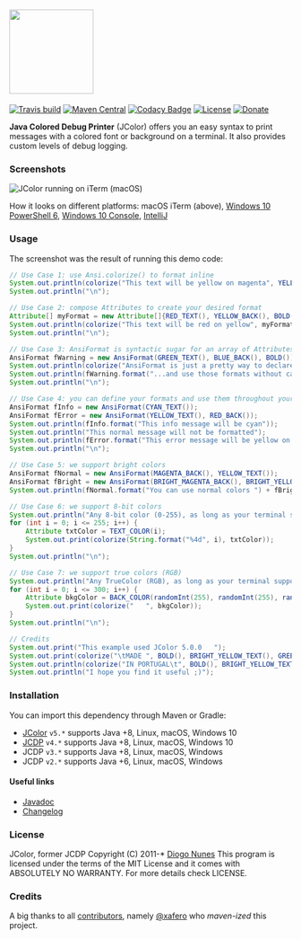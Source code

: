 # <img src="https://raw.githubusercontent.com/dialex/JColor/master/.github/img/JColor-logo.png" width="150">

[![Travis build](https://img.shields.io/travis/dialex/JCDP)](https://travis-ci.org/dialex/JCDP) [![Maven Central](https://img.shields.io/maven-central/v/com.diogonunes/JColor)](https://mvnrepository.com/artifact/com.diogonunes/JColor) [![Codacy Badge](https://app.codacy.com/project/badge/Grade/faaed58a577d4c3099cf8d6d4d572fb8)](https://www.codacy.com/manual/dialex-nunes/JColor?utm_source=github.com&utm_medium=referral&utm_content=dialex/JColor&utm_campaign=Badge_Grade) [![License](https://img.shields.io/github/license/dialex/JColor.svg)](https://github.com/dialex/JColor/blob/master/LICENSE) [![Donate](https://img.shields.io/badge/donate-%E2%99%A5%20-E91E63.svg)](https://www.paypal.me/dialexnunes/)

**Java Colored Debug Printer** (JColor) offers you an easy syntax to print messages with a colored font or background on a terminal. It also provides custom levels of debug logging.

### Screenshots

![JColor running on iTerm (macOS)](https://raw.githubusercontent.com/dialex/JColor/master/.github/img/example-mac-iterm-fancy.png)

How it looks on different platforms: macOS iTerm (above), [Windows 10 PowerShell 6](https://raw.githubusercontent.com/dialex/JColor/master/.github/img/example-win-ps6.png), [Windows 10 Console](https://raw.githubusercontent.com/dialex/JColor/master/.github/img/example-win-console.png), [IntelliJ](https://raw.githubusercontent.com/dialex/JColor/master/.github/img/example-IntelliJ.png)

### Usage

The screenshot was the result of running this demo code:

```java
// Use Case 1: use Ansi.colorize() to format inline
System.out.println(colorize("This text will be yellow on magenta", YELLOW_TEXT(), MAGENTA_BACK()));
System.out.println("\n");

// Use Case 2: compose Attributes to create your desired format
Attribute[] myFormat = new Attribute[]{RED_TEXT(), YELLOW_BACK(), BOLD()};
System.out.println(colorize("This text will be red on yellow", myFormat));
System.out.println("\n");

// Use Case 3: AnsiFormat is syntactic sugar for an array of Attributes
AnsiFormat fWarning = new AnsiFormat(GREEN_TEXT(), BLUE_BACK(), BOLD());
System.out.println(colorize("AnsiFormat is just a pretty way to declare formats", fWarning));
System.out.println(fWarning.format("...and use those formats without calling colorize() directly"));
System.out.println("\n");

// Use Case 4: you can define your formats and use them throughout your code
AnsiFormat fInfo = new AnsiFormat(CYAN_TEXT());
AnsiFormat fError = new AnsiFormat(YELLOW_TEXT(), RED_BACK());
System.out.println(fInfo.format("This info message will be cyan"));
System.out.println("This normal message will not be formatted");
System.out.println(fError.format("This error message will be yellow on red"));
System.out.println("\n");

// Use Case 5: we support bright colors
AnsiFormat fNormal = new AnsiFormat(MAGENTA_BACK(), YELLOW_TEXT());
AnsiFormat fBright = new AnsiFormat(BRIGHT_MAGENTA_BACK(), BRIGHT_YELLOW_TEXT());
System.out.println(fNormal.format("You can use normal colors ") + fBright.format(" and bright colors too"));

// Use Case 6: we support 8-bit colors
System.out.println("Any 8-bit color (0-255), as long as your terminal supports it:");
for (int i = 0; i <= 255; i++) {
    Attribute txtColor = TEXT_COLOR(i);
    System.out.print(colorize(String.format("%4d", i), txtColor));
}
System.out.println("\n");

// Use Case 7: we support true colors (RGB)
System.out.println("Any TrueColor (RGB), as long as your terminal supports it:");
for (int i = 0; i <= 300; i++) {
    Attribute bkgColor = BACK_COLOR(randomInt(255), randomInt(255), randomInt(255));
    System.out.print(colorize("   ", bkgColor));
}
System.out.println("\n");

// Credits
System.out.print("This example used JColor 5.0.0   ");
System.out.print(colorize("\tMADE ", BOLD(), BRIGHT_YELLOW_TEXT(), GREEN_BACK()));
System.out.println(colorize("IN PORTUGAL\t", BOLD(), BRIGHT_YELLOW_TEXT(), RED_BACK()));
System.out.println("I hope you find it useful ;)");
```

### Installation

You can import this dependency through Maven or Gradle:

- [JColor](https://mvnrepository.com/artifact/com.diogonunes/JColor) `v5.*` supports Java +8, Linux, macOS, Windows 10
- [JCDP](https://mvnrepository.com/artifact/com.diogonunes/JCDP) `v4.*` supports Java +8, Linux, macOS, Windows 10
- JCDP `v3.*` supports Java +8, Linux, macOS, Windows
- JCDP `v2.*` supports Java +6, Linux, macOS, Windows

#### Useful links

- [Javadoc](https://dialex.github.io/JColor/)
- [Changelog](https://github.com/dialex/JColor/releases/)

### License

JColor, former JCDP Copyright (C) 2011-\* [Diogo Nunes](https://www.diogonunes.com/)
This program is licensed under the terms of the MIT License and it comes with ABSOLUTELY NO WARRANTY. For more details check LICENSE.

### Credits

A big thanks to all [contributors](https://github.com/dialex/JColor/graphs/contributors), namely [@xafero](https://github.com/xafero) who _maven-ized_ this project.
